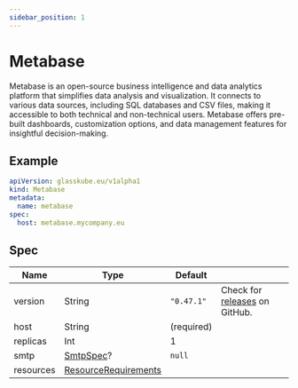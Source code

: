 ```yaml
---
sidebar_position: 1
---
```


# Metabase

Metabase is an open-source business intelligence and data analytics platform that simplifies data analysis and visualization.
It connects to various data sources, including SQL databases and CSV files, making it accessible to both technical and non-technical users.
Metabase offers pre-built dashboards, customization options, and data management features for insightful decision-making.

## Example

```yaml title=metabase.yaml
apiVersion: glasskube.eu/v1alpha1
kind: Metabase
metadata:
  name: metabase
spec:
  host: metabase.mycompany.eu
```

## Spec

| Name      | Type                                                                                                   | Default    |                                                                              |
|-----------|--------------------------------------------------------------------------------------------------------|------------|------------------------------------------------------------------------------|
| version   | String                                                                                                 | `"0.47.1"` | Check for [releases](https://github.com/metabase/metabase/releases) on GitHub. |
| host      | String                                                                                                 | (required) |                                                                              |
| replicas  | Int                                                                                                    | 1          |                                                                              |
| smtp      | [SmtpSpec](./../common/smtp/)?                                                                         | `null`     |                                                                              |
| resources | [ResourceRequirements](https://kubernetes.io/docs/concepts/configuration/manage-resources-containers/) |            |                                                                              |
